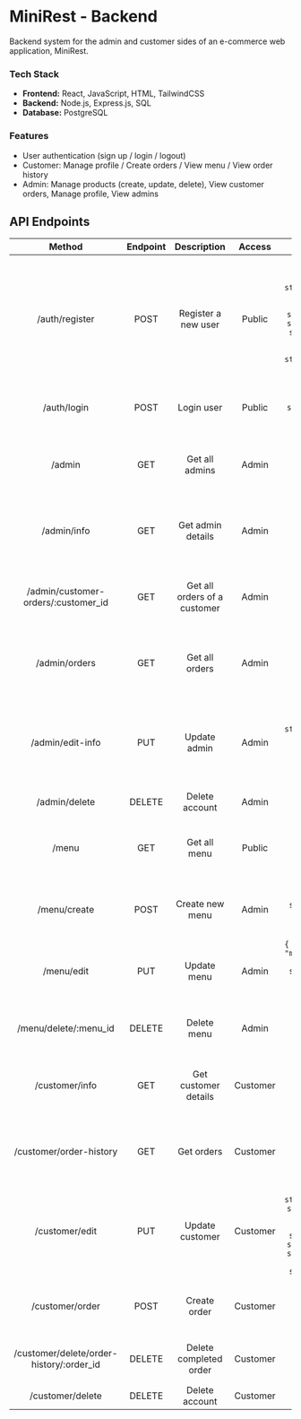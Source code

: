# MiniRest - Backend

Backend system for the admin and customer sides of an e-commerce web application, MiniRest.

### Tech Stack

* **Frontend:** React, JavaScript, HTML, TailwindCSS
* **Backend:** Node.js, Express.js, SQL
* **Database:** PostgreSQL

### Features

- User authentication (sign up / login / logout)
- Customer: Manage profile / Create orders / View menu / View order history
- Admin: Manage products (create, update, delete), View customer orders, Manage profile, View admins

## API Endpoints 

| Method | Endpoint | Description | Access | Body | Response |
| :-: | :-: | :-: | :-: | :-: | :-: |
| /auth/register | POST | Register a new user | Public | `{ "username": string, "first_name": string, "last_name": string, "tel": string, "email": string, "birthday": string, "password": string, "allergy": string, "admin_role": string, "user_type": "customer" or "admin"  }` | `201 Created { "success": true,  "message": string }` |
| /auth/login | POST | Login user | Public | `{ "identiter": string, "password": string}` | `200 OK { "success": true, "message": string }` |
| /admin | GET | Get all admins | Admin | - | `200 OK { "success": true, "message": string ,"admins": [...] }` |
| /admin/info | GET | Get admin details | Admin | - | `200 OK { "success": true, "message": string ,"admin": [...] }` |
| /admin/customer-orders/:customer_id | GET | Get all orders of a customer | Admin | - | `200 OK { "success": true, "message": string ,"orders": [...] }` |
| /admin/orders | GET | Get all orders | Admin | - | `200 OK { "success": true, "message": string ,"orders": [...] }` |
| /admin/edit-info | PUT | Update admin | Admin | `{ "username": string, "first_name": string, "last_name": string, "tel": string, "email": string, "admin_role": string, "image": string (base64) }` |
| /admin/delete | DELETE | Delete account | Admin | - | `204 No Content` |
| /menu | GET | Get all menu | Public | - | `200 OK { "success": true, "message": string ,"menu": [...] }` |
| /menu/create | POST | Create new menu | Admin | `{ "name": string, "ingredients": string, "details": string, "price": number, "image": string (base64) }` | `201 Created { "success": true, "message": string }` |
| /menu/edit | PUT | Update menu | Admin | `{ "menu_id": number, "menu_name": string, "ingredients": string, "details": string, "price": number, "image": string (base64) }` | `200 OK { "success": true, "message": string }` |
| /menu/delete/:menu_id | DELETE | Delete menu | Admin | - | `200 OK { "success": true, "message": string }` |
| /customer/info | GET | Get customer details | Customer | - | `200 OK { "success": true, "message": string, "customer": [...] }` |
| /customer/order-history | GET | Get orders | Customer | - | `200 OK { "success": true, "message": string, "orders": [...] }` |
| /customer/edit | PUT | Update customer | Customer | `{ "username": string,"first_name": string,"last_name": string, "tel": string, "email": string, "allergy": string, "birthday": string, "location": string, "image": string (base64), }` | `200 OK { "success": true, "message": string, "orders": [...] }` |
| /customer/order | POST | Create order | Customer | `{ "note": string, "dining_status": string, "order_items": [...]}` | `201 Created { "success": true,  "message": string }` |
| /customer/delete/order-history/:order_id | DELETE | Delete completed order | Customer | - | `200 OK { "success": true,  "message": string }` |
| /customer/delete | DELETE | Delete account | Customer | - | `204 No Content` |

